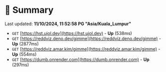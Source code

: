 # 📖 Summary
Last updated: **11/10/2024, 11:52:58 PG "Asia/Kuala_Lumpur"**

- `GET` [https://hst.ujol.dev](https://hst.ujol.dev) - **Up** (538ms)
- `GET` [https://reddviz.deno.dev/gimme](https://reddviz.deno.dev/gimme) - **Up** (2877ms)
- `GET` [https://reddviz.amar.kim/gimme](https://reddviz.amar.kim/gimme) - **Up** (554ms)
- `GET` [https://dumb.onrender.com](https://dumb.onrender.com) - **Up** (297ms)
